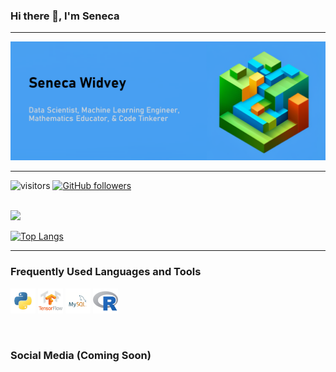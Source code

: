 ### Hi there 👋, I'm Seneca
---

<img src="https://raw.githubusercontent.com/swidvey/swidvey/master/profile_banner.PNG">

---

![visitors](https://visitor-badge.laobi.icu/badge?page_id=swidvey.swidvey)
[![GitHub followers](https://img.shields.io/github/followers/swidvey.svg?style=social&label=Follow)](https://github.com/swidvey?tab=followers)
<!--

-->

<br>

<img src="https://github-readme-stats.vercel.app/api?username=swidvey&count_private=true&theme=radical&show_icons=true" />

[![Top Langs](https://github-readme-stats.vercel.app/api/top-langs/?username=swidvey&layout=compact)](https://github.com/anuraghazra/github-readme-stats)
<br>

---

### Frequently Used Languages and Tools 
<code><img height="40" src="https://raw.githubusercontent.com/github/explore/5c058a388828bb5fde0bcafd4bc867b5bb3f26f3/topics/python/python.png"></code>
<code><img height="40" src="https://raw.githubusercontent.com/github/explore/5c058a388828bb5fde0bcafd4bc867b5bb3f26f3/topics/tensorflow/tensorflow.png"></code>
<code><img height="40" src="https://raw.githubusercontent.com/github/explore/5c058a388828bb5fde0bcafd4bc867b5bb3f26f3/topics/mysql/mysql.png"></code>
<code><img height="40" src="https://raw.githubusercontent.com/github/explore/5c058a388828bb5fde0bcafd4bc867b5bb3f26f3/topics/r/r.png"></code>

<br>

### Social Media (Coming Soon)
<!--
Need to update other meadia accounts
-->

